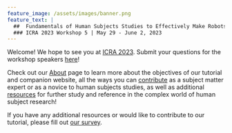 ```yaml
---
feature_image: /assets/images/banner.png
feature_text: |
  ##  Fundamentals of Human Subjects Studies to Effectively Make Robots for Humans
  ### ICRA 2023 Workshop 5 | May 29 - June 2, 2023
---
```


Welcome! We hope to see you at [ICRA 2023](https://www.icra2023.org/). Submit your questions for the workshop speakers [here](https://forms.gle/sonFJwXGACoW6mYw9)!

Check out our [About](../about) page to learn more about the objectives of our tutorial and companion website, all the ways you can [contribute](../cfp) as a subject matter expert or as a novice to human subjects studies, as well as additional [resources](../resources) for further study and reference in the complex world of human subject research!

If you have any additional resources or would like to contribute to our tutorial, please fill out [our survey](https://forms.gle/HoaSrVq8DRVDhEL37).


